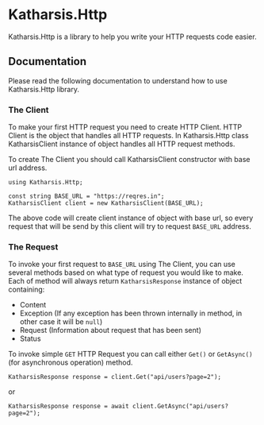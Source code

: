 # Katharsis.Http

Katharsis.Http is a library to help you write your HTTP requests code easier.

## Documentation

Please read the following documentation to understand how to use Katharsis.Http library.

### The Client
To make your first HTTP request you need to create HTTP Client. HTTP Client is the object that handles all HTTP requests. In Katharsis.Http class KatharsisClient instance of object handles all HTTP request methods.

To create The Client you should call KatharsisClient constructor with base url address.

```
using Katharsis.Http;

const string BASE_URL = "https://reqres.in";
KatharsisClient client = new KatharsisClient(BASE_URL);
```

The above code will create client instance of object with base url, so every request that will be send by this client will try to request `BASE_URL` address.

### The Request

To invoke your first request to `BASE_URL` using The Client, you can use several methods based on what type of request you would like to make. Each of method will always return `KatharsisResponse` instance of object containing:

* Content
* Exception (If any exception has been thrown internally in method, in other case it will be `null`)
* Request (Information about request that has been sent)
* Status

To invoke simple `GET` HTTP Request you can call either `Get()` or `GetAsync()` (for asynchronous operation) method.

```
KatharsisResponse response = client.Get("api/users?page=2");
```
or
```
KatharsisResponse response = await client.GetAsync("api/users?page=2");
```
